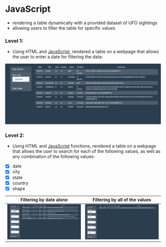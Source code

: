 # JavaScript 
* rendering a table dynamically with a provided dataset of UFO sightings
* allowing users to filter the table for specific values


### Level 1: 
* Using HTML and [JavaScript](https://github.com/LeeProut/javascript-challenge/blob/main/UFO-level-1/app.js), rendered a table on a webpage that allows the user to enter a date for filtering the data:

![UFO table date filter](/images/filterDatePt1.png)

### Level 2: 
* Using HTML and [JavaScript](https://github.com/LeeProut/javascript-challenge/blob/main/UFO-level-2/app.js) functions, rendered a table on a webpage that allows the user to search for each of the following values, as well as any combination of the following values: 

- [x] date
- [x] city
- [x] state
- [x] country
- [x] shape

**Filtering by date alone** | **Filtering by all of the values**
--------------------------  | -------------------------
![Filter by Date](/images/filterBydate.png) | ![Filter by All](/images/filterByall.png)

